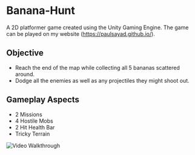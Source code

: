 # Banana-Hunt

A 2D platformer game created using the Unity Gaming Engine. The game can be played on my website (https://paulsayad.github.io/).

## Objective

* Reach the end of the map while collecting all 5 bananas scattered around.
* Dodge all the enemies as well as any projectiles they might shoot out.

## Gameplay Aspects

* 2 Missions
* 4 Hostile Mobs
* 2 Hit Health Bar
* Tricky Terrain

<img src='http://g.recordit.co/FFtuLRudp5.gif' title='Video Walkthrough' width='' alt='Video Walkthrough' />

